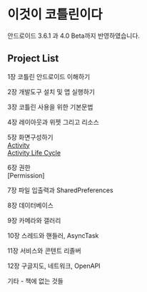 # 이것이 코틀린이다

안드로이드 3.6.1 과 4.0 Beta까지 반영하였습니다.

## Project List

1장 코틀린 안드로이드 이해하기

2장 개발도구 설치 및 앱 실행하기

3장 코틀린 사용을 위한 기본문법

4장 레이아웃과 위젯 그리고 리소스

5장 화면구성하기   
[Activity](https://github.com/javafa/thisiskotlin/tree/master/Activity)   
[Activity Life Cycle](https://github.com/javafa/thisiskotlin/tree/master/ActivityLifeCycle)   
   
6장 권한   
[Permission]   
   
7장 파일 입출력과 SharedPreferences

8장 데이터베이스

9장 카메라와 갤러리

10장 스레드와 핸들러, AsyncTask

11장 서비스와 콘텐트 리졸버

12장 구글지도, 네트워크, OpenAPI

기타 - 책에 없는 것들

